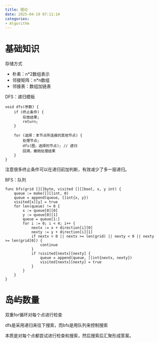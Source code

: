 ```yaml
---
title: 图论
date: 2025-04-19 07:11:14
categories:
- Algorithm
---
```


# 基础知识

存储方式

- 朴素：n*2数组表示
- 邻接矩阵：n*n数组
- 邻接表：数组加链表

DFS：递归模板

```
void dfs(参数) {
    if (终止条件) {
        存放结果;
        return;
    }

    for (选择：本节点所连接的其他节点) {
        处理节点;
        dfs(图，选择的节点); // 递归
        回溯，撤销处理结果
    }
}
```

注意很多终止条件可以在递归前加判断，有效减少了多一层递归。

BFS：队列

```
func bfs(grid [][]byte, visited [][]bool, x, y int) {
	queue := make([][]int, 0)
	queue = append(queue, []int{x, y})
	visited[x][y] = true
	for len(queue) != 0 {
		x := queue[0][0]
		y := queue[0][1]
		queue = queue[1:]
		for i := 0; i < 4; i++ {
			nextx := x + direction[i][0]
			nexty := y + direction[i][1]
			if nextx < 0 || nextx >= len(grid) || nexty < 0 || nexty >= len(grid[0]) {
				continue
			}
			if !visited[nextx][nexty] {
				queue = append(queue, []int{nextx, nexty})
				visited[nextx][nexty] = true
			}
		}
	}
}
```

# 岛屿数量

双重for循环对每个点进行检查

dfs是采用递归来往下搜索，而bfs是用队列来控制搜索

本质是对每个点都尝试进行检查和搜索，然后搜索后汇聚形成答案。